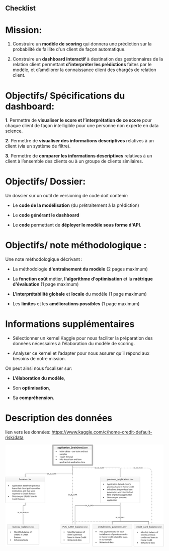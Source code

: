 ## Checklist
# Mission:

1. Construire un **modèle de scoring** qui donnera une prédiction sur la probabilité de faillite d'un client de façon automatique.


2. Construire un **dashboard interactif** à destination des gestionnaires de la relation client permettant **d'interpréter les prédictions** faites par le modèle, et d’améliorer la connaissance client des chargés de relation client.


# Objectifs/ Spécifications du dashboard:

**1**. Permettre de **visualiser le score et l’interprétation de ce score** pour chaque client de façon intelligible pour une personne non experte en data science.

**2.** Permettre de **visualiser des informations descriptives** relatives à un client (via un système de filtre).


**3.** Permettre de **comparer les informations descriptives** relatives à un client à l’ensemble des clients ou à un groupe de clients similaires.


# Objectifs/ Dossier:

Un dossier sur un outil de versioning de code doit contenir:


* Le **code de la modélisation** (du prétraitement à la prédiction)


* Le **code générant le dashboard**


* Le **code** permettant de **déployer le modèle sous forme d'API**.


# Objectifs/ note méthodologique :

Une note méthodologique décrivant :

* La méthodologie **d'entraînement du modèle** (2 pages maximum)


* La **fonction coût** métier, **l'algorithme d'optimisation** et la **métrique d'évaluation** (1 page maximum)


* **L’interprétabilité globale** et **locale** du modèle (1 page maximum)


* Les **limites** et les **améliorations possibles** (1 page maximum)


# Informations supplémentaires

* Sélectionner un kernel Kaggle pour nous faciliter la préparation des données nécessaires à l’élaboration du modèle de scoring.

* Analyser ce kernel et l’adapter pour nous assurer qu’il répond aux besoins de notre mission.


On peut  ainsi nous  focaliser sur:


* **L’élaboration du modèle**, 


* Son **optimisation**,


* Sa **compréhension**.

# Description des données

lien vers les données: https://www.kaggle.com/c/home-credit-default-risk/data

![title](home_credit.png)
